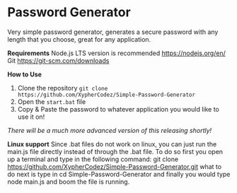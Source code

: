 # Password Generator

Very simple password generator, generates a secure password with any length that you choose, great for any application.

**Requirements**
Node.js LTS version is recommended https://nodejs.org/en/
Git https://git-scm.com/downloads

**How to Use**

1. Clone the repository `git clone https://github.com/XypherCodez/Simple-Password-Generator`
2. Open the `start.bat` file
3. Copy & Paste the password to whatever application you would like to use it on!

*There will be a much more advanced version of this releasing shortly!*

**Linux support**
Since .bat files do not work on linux, you can just run the main.js file directly instead of through the .bat file.
To do so first you open up a terminal and type in the following command: git clone https://github.com/XypherCodez/Simple-Password-Generator.git
what to do next is type in cd Simple-Password-Generator and finally you would type node main.js and boom the file is running. 
